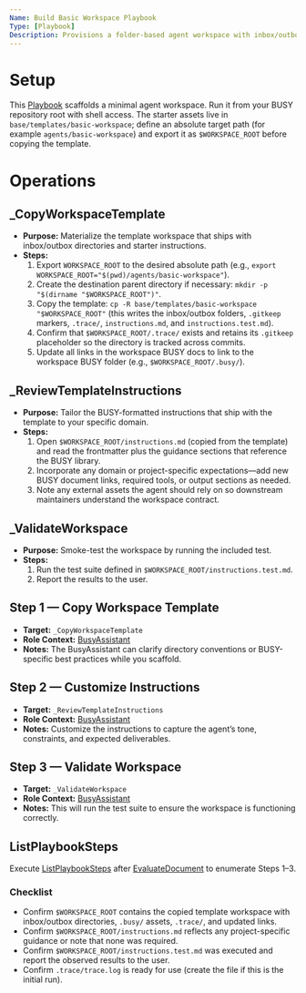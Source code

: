 ```yaml
---
Name: Build Basic Workspace Playbook
Type: [Playbook]
Description: Provisions a folder-based agent workspace with inbox/outbox automation and a Gemini handoff script.
---
```


[Playbook]:../core/playbook.md
[Document]:../core/document.md
[Operation]:../core/operation.md
[Tool]:../core/tool.md
[BusyAssistant]:./busy-assistant.md
[EvaluateDocument]:../core/document.md#evaluatedocument
[ExecutePlaybook]:../core/playbook.md#executeplaybook
[ListPlaybookSteps]:../core/playbook.md#listplaybooksteps

# Setup
This [Playbook] scaffolds a minimal agent workspace. Run it from your BUSY repository root with shell access. The starter assets live in `base/templates/basic-workspace`; define an absolute target path (for example `agents/basic-workspace`) and export it as `$WORKSPACE_ROOT` before copying the template.

# Operations

## _CopyWorkspaceTemplate
- **Purpose:** Materialize the template workspace that ships with inbox/outbox directories and starter instructions.
- **Steps:**
    1. Export `WORKSPACE_ROOT` to the desired absolute path (e.g., `export WORKSPACE_ROOT="$(pwd)/agents/basic-workspace"`).
    2. Create the destination parent directory if necessary: `mkdir -p "$(dirname "$WORKSPACE_ROOT")"`.
    3. Copy the template: `cp -R base/templates/basic-workspace "$WORKSPACE_ROOT"` (this writes the inbox/outbox folders, `.gitkeep` markers, `.trace/`, `instructions.md`, and `instructions.test.md`).
    4. Confirm that `$WORKSPACE_ROOT/.trace/` exists and retains its `.gitkeep` placeholder so the directory is tracked across commits.
    5. Update all links in the workspace BUSY docs to link to the workspace BUSY folder (e.g., `$WORKSPACE_ROOT/.busy/`).

## _ReviewTemplateInstructions
- **Purpose:** Tailor the BUSY-formatted instructions that ship with the template to your specific domain.
- **Steps:**
    1. Open `$WORKSPACE_ROOT/instructions.md` (copied from the template) and read the frontmatter plus the guidance sections that reference the BUSY library.
    2. Incorporate any domain or project-specific expectations—add new BUSY document links, required tools, or output sections as needed.
    3. Note any external assets the agent should rely on so downstream maintainers understand the workspace contract.

## _ValidateWorkspace
- **Purpose:** Smoke-test the workspace by running the included test.
- **Steps:**
    1. Run the test suite defined in `$WORKSPACE_ROOT/instructions.test.md`.
    2. Report the results to the user.

## Step 1 — Copy Workspace Template
- **Target:** `_CopyWorkspaceTemplate`
- **Role Context:** [BusyAssistant]
- **Notes:** The BusyAssistant can clarify directory conventions or BUSY-specific best practices while you scaffold.

## Step 2 — Customize Instructions
- **Target:** `_ReviewTemplateInstructions`
- **Role Context:** [BusyAssistant]
- **Notes:** Customize the instructions to capture the agent’s tone, constraints, and expected deliverables.

## Step 3 — Validate Workspace
- **Target:** `_ValidateWorkspace`
- **Role Context:** [BusyAssistant]
- **Notes:** This will run the test suite to ensure the workspace is functioning correctly.

## ListPlaybookSteps
Execute [ListPlaybookSteps] after [EvaluateDocument] to enumerate Steps 1–3.

### Checklist
- Confirm `$WORKSPACE_ROOT` contains the copied template workspace with inbox/outbox directories, `.busy/` assets, `.trace/`, and updated links.
- Confirm `$WORKSPACE_ROOT/instructions.md` reflects any project-specific guidance or note that none was required.
- Confirm `$WORKSPACE_ROOT/instructions.test.md` was executed and report the observed results to the user.
- Confirm `.trace/trace.log` is ready for use (create the file if this is the initial run).

